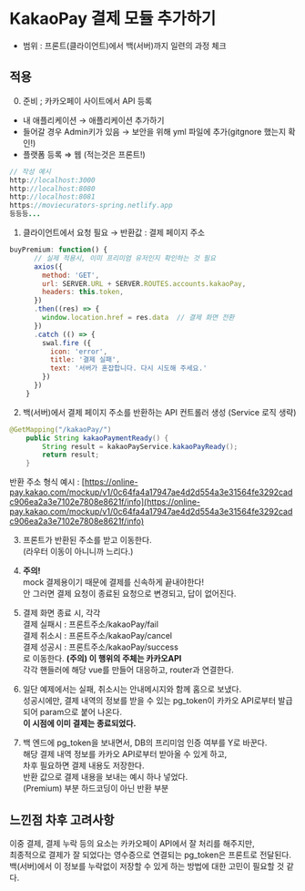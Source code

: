 # KakaoPay 결제 모듈 추가하기

- 범위 : 프론트(클라이언트)에서 백(서버)까지 일련의 과정 체크

## 적용

0. 준비 ; 카카오페이 사이트에서 API 등록

- 내 애플리케이션 → 애플리케이션 추가하기
- 들어갈 경우 Admin키가 있음 → 보안을 위해 yml 파일에 추가(gitgnore 했는지 확인!)
- 플랫폼 등록 ⇒ 웹 (적는것은 프론트!)

```java
// 작성 예시
http://localhost:3000
http://localhost:8080
http://localhost:8081
https://moviecurators-spring.netlify.app
등등등...
```

1. 클라이언트에서 요청 필요 → 반환값 : 결제 페이지 주소

```jsx
buyPremium: function() {
      // 실제 적용시, 이미 프리미엄 유저인지 확인하는 것 필요
      axios({
        method: 'GET',
        url: SERVER.URL + SERVER.ROUTES.accounts.kakaoPay,
        headers: this.token,
      })
      .then((res) => {
        window.location.href = res.data  // 결제 화면 전환        
      })
      .catch (() => {
        swal.fire ({
          icon: 'error',
          title: '결제 실패',
          text: '서버가 혼잡합니다. 다시 시도해 주세요.'
        })
      })
    }
```

2. 백(서버)에서 결제 페이지 주소를 반환하는 API 컨트롤러 생성 (Service 로직 생략)  

```java
@GetMapping("/kakaoPay/")
    public String kakaoPaymentReady() {
        String result = kakaoPayService.kakaoPayReady();
        return result;
    }
```

반환 주소 형식 예시 : [https://online-pay.kakao.com/mockup/v1/0c64fa4a17947ae4d2d554a3e31564fe3292cadc906ea2a3e7102e7808e8621f/info](https://online-pay.kakao.com/mockup/v1/0c64fa4a17947ae4d2d554a3e31564fe3292cadc906ea2a3e7102e7808e8621f/info)

3. 프론트가 반환된 주소를 받고 이동한다.  
(라우터 이동이 아니니까 느리다.)
4. **주의!**  
mock 결제용이기 때문에 결제를 신속하게 끝내야한다!  
안 그러면 결제 요청이 종료된 요청으로 변경되고, 답이 없어진다.  
5. 결제 화면 종료 시, 각각  
결제 실패시 : 프론트주소/kakaoPay/fail  
결제 취소시 : 프론트주소/kakaoPay/cancel  
결제 성공시 : 프론트주소/kakaoPay/success  
로 이동한다. **(주의) 이 행위의 주체는 카카오API**  
각각 핸들러에 해당 vue를 만들어 대응하고, router과 연결한다.  
6. 일단 예제에서는 실패, 취소시는 안내메시지와 함께 홈으로 보냈다.  
성공시에만, 결제 내역의 정보를 받을 수 있는 pg_token이 카카오 API로부터 발급되어 param으로 붙어 나온다.  
**이 시점에 이미 결제는 종료되었다.**  

7. 백 엔드에 pg_token을 보내면서, DB의 프리미엄 인증 여부를 Y로 바꾼다.  
해당 결제 내역 정보를 카카오 API로부터 받아올 수 있게 하고,  
차후 필요하면 결제 내용도 저장한다.  
반환 값으로 결제 내용을 보내는 예시 하나 넣었다.  
(Premium) 부분 하드코딩이 아닌 반환 부분  

## 느낀점  차후 고려사항

이중 결제, 결제 누락 등의 요소는 카카오페이 API에서 잘 처리를 해주지만,  
최종적으로 결제가 잘 되었다는 영수증으로 연결되는 pg_token은 프론트로 전달된다.  
백(서버)에서 이 정보를 누락없이 저장할 수 있게 하는 방법에 대한 고민이 필요할 것 같다.  
